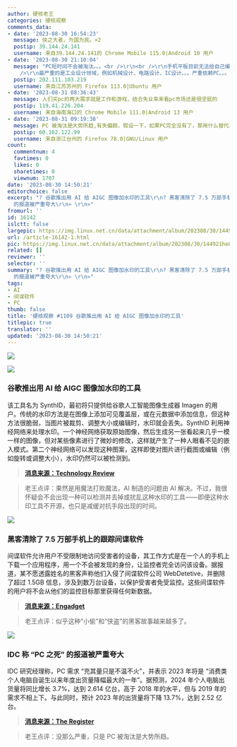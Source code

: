 ```yaml
---
author: 硬核老王
categories: 硬核观察
comments_data:
- date: '2023-08-30 16:54:23'
  message: 侠之大者，为国为民。×2
  postip: 39.144.24.141
  username: 来自39.144.24.141的 Chrome Mobile 115.0|Android 10 用户
- date: '2023-08-30 21:10:04'
  message: "PC短时间不会被淘汰。。。<br />\r\n<br />\r\n手机平板目前无法给自己编写应用，更别提跨平台跨设备了。。。<br />\r\n<br
    />\r\n最严重的是工业设计领域，例如机械设计、电路设计、IC设计。。。严重依赖PC。。。"
  postip: 202.111.103.219
  username: 来自江苏苏州的 Firefox 113.0|Ubuntu 用户
- date: '2023-08-31 08:36:43'
  message: 人们买pc的两大需求就是工作和游戏，结合失业率来看pc市场还是很坚挺的
  postip: 119.41.226.204
  username: 来自海南海口的 Chrome Mobile 111.0|Android 13 用户
- date: '2023-08-31 09:19:38'
  message: PC 被淘汰是大势所趋,有失偏颇，假设一下，如果PC完全没有了，那用什么替代其作为生产力工具，除非是跨时代产品，能够完全替代PC,否则说淘汰还为时过早，不过一部分份额转向其他倒是真的
  postip: 60.162.122.99
  username: 来自浙江台州的 Firefox 78.0|GNU/Linux 用户
count:
  commentnum: 4
  favtimes: 0
  likes: 0
  sharetimes: 0
  viewnum: 1707
date: '2023-08-30 14:50:21'
editorchoice: false
excerpt: "? 谷歌推出用 AI 给 AIGC 图像加水印的工具\r\n? 黑客清除了 7.5 万部手机上的跟踪间谍软件\r\n? IDC 称 “PC 之死”
  的报道被严重夸大\r\n» \r\n»"
fromurl: ''
id: 16142
islctt: false
largepic: https://img.linux.net.cn/data/attachment/album/202308/30/144921he87mgdl774k1g4k.jpg
url: /article-16142-1.html
pic: https://img.linux.net.cn/data/attachment/album/202308/30/144921he87mgdl774k1g4k.jpg.thumb.jpg
related: []
reviewer: ''
selector: ''
summary: "? 谷歌推出用 AI 给 AIGC 图像加水印的工具\r\n? 黑客清除了 7.5 万部手机上的跟踪间谍软件\r\n? IDC 称 “PC 之死”
  的报道被严重夸大\r\n» \r\n»"
tags:
- AI
- 间谍软件
- PC
thumb: false
title: '硬核观察 #1109 谷歌推出用 AI 给 AIGC 图像加水印的工具'
titlepic: true
translator: ''
updated: '2023-08-30 14:50:21'
---
```


![](https://img.linux.net.cn/data/attachment/album/202308/30/144921he87mgdl774k1g4k.jpg)


![](https://img.linux.net.cn/data/attachment/album/202308/30/144935hhllxc11lx44497h.jpg)


### 谷歌推出用 AI 给 AIGC 图像加水印的工具


该工具名为 SynthID，最初将只提供给谷歌人工智能图像生成器 Imagen 的用户。传统的水印方法是在图像上添加可见覆盖层，或在元数据中添加信息，但这种方法很脆弱，当图片被裁剪、调整大小或编辑时，水印就会丢失。SynthID 利用神经网络来处理水印。一个神经网络获取原始图像，然后生成另一张看起来几乎一模一样的图像，但对某些像素进行了微妙的修改，这样就产生了一种人眼看不见的嵌入模式。第二个神经网络可以发现这种图案，这样即使对图片进行截图或编辑（例如旋转或调整大小），水印仍然可以被检测到。



> 
> **[消息来源：Technology Review](https://www.technologyreview.com/2023/08/29/1078620/google-deepmind-has-launched-a-watermarking-tool-for-ai-generated-images/)**
> 
> 
> 



> 
> 老王点评：果然是用魔法打败魔法，AI 制造的问题由 AI 解决。不过，我很怀疑会不会出现一种可以检测并去掉或扰乱这种水印的工具——即便这种水印工具不开源，也只是减缓对抗手段出现的时间。
> 
> 
> 


![](https://img.linux.net.cn/data/attachment/album/202308/30/144949m1dff11d1mffmard.jpg)


### 黑客清除了 7.5 万部手机上的跟踪间谍软件


间谍软件允许用户不受限制地访问受害者的设备，其工作方式是在一个人的手机上下载一个应用程序，用一个不会被发现的身份，让监控者完全访问该设备。据报道，某不愿透露姓名的黑客声称他们入侵了间谍软件公司 WebDetetive，并删除了超过 1.5GB 信息，涉及到数万台设备，以保护受害者免受监控。这些间谍软件的用户将不会从他们的监控目标那里获得任何新数据。



> 
> **[消息来源：Engadget](https://www.engadget.com/benevolent-hackers-clear-stalking-spyware-from-75000-phones-141904990.html)**
> 
> 
> 



> 
> 老王点评：似乎这种“小偷”和“侠盗”的黑客故事越来越多了。
> 
> 
> 


![](https://img.linux.net.cn/data/attachment/album/202308/30/145005q9ovi667ou6ui7in.jpg)


### IDC 称 “PC 之死” 的报道被严重夸大


IDC 研究经理称，PC 需求 “充其量只是不温不火”，并表示 2023 年将是 “消费类个人电脑自诞生以来年度出货量降幅最大的一年”。据预测，2024 年个人电脑出货量将同比增长 3.7%，达到 2.614 亿台，高于 2018 年的水平，但与 2019 年的需求不相上下。与此同时，预计 2023 年的出货量将下降 13.7%，达到 2.52 亿台。



> 
> **[消息来源：The Register](https://www.theregister.com/2023/08/29/pc_bounceback_idc/)**
> 
> 
> 



> 
> 老王点评：没那么严重，只是 PC 被淘汰是大势所趋。
> 
> 
>